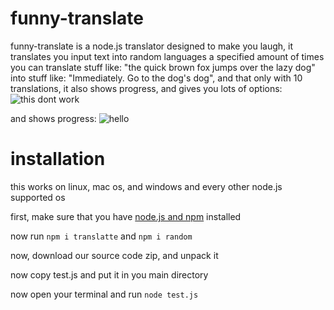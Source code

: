 # funny-translate
funny-translate is a node.js translator designed to make you laugh, it translates you input text into random languages a specified amount of times
you can translate stuff like: "the quick brown fox jumps over the lazy dog" into stuff like: "Immediately. Go to the dog's dog", and that only with 10 translations, it also shows progress, and gives you lots of options:
![this dont work](https://lh3.googleusercontent.com/JpppAh9DFL2gAXi3_sLz5ZDLPp94EFJGm3pUTxlJAu0aapijHTP_jTM0TlYuAlTlmz9cWWX118fOAvbVDthjz9mRdToYkH8PZT3N42eWZvWT4zD4bMT-4c2TEecvDXZ0miDkUh4RmFWY4ytjv3Pafme1WBnArjUfoNJ0y7pZT5vz0jFmm7jZ6FGDtrEgWA5lAFcXaTsMdb5AHBLYiFNtBvcM5lyOqDbYYs5U5tAKjIB0VyLjXIROHfNDLUREEaTTS-Ej-p90HV8w_jvoBq_OucOrpks0nsqw_jXJ-_nQPGOz9XeC1tIwl0n_5c8F6gUWLOVISR24PhMOCNjA1_bVwizGjL9g94DLJrYrPZEU2z67MC5g3Ta-Mta1utSHirEkOaCo55GImTdcOIj0zSekNKEurtotQSKKLt-7GCwJtFz8fgPL_QjkeBHpVkd4_378AbozF6m7J8hdC-GbO5AiXPsUE1e-wyATJAFi8P-CPAkF-ZMtVn5u9ktOoPRr2TNioS48kNXNP1M3bAbu4vwI3OZKxaN2ElMkbV4zNieH6qPTABoRSccWP8u9IoTYWsmo7eBkO7yLJ5qUfYnrYAPGAyE8Dt-oKizzHsM1PyhV_zYez-2u3e5P16Wafr--u6pt9l4YNuwPGEcd8VImpR8ydTh48PTPxXsIwKzbA4On17jA7cS3IZvzp3niO9ToYDeiDNXECbO5cIQZxaNDgTfbfdHgnn4H6NuXvzku-et22Q5J29IUDxxi9KhCeZgP3PnFlPUNjD5Il9aDSq7wTR2wx_yHgy0Em9WnwvIwkdvJO8ryj64zAYdXh_uVQqshxhFT3p-87w=w703-h142-no?authuser=2)

and shows progress:
![hello](https://lh3.googleusercontent.com/JpppAh9DFL2gAXi3_sLz5ZDLPp94EFJGm3pUTxlJAu0aapijHTP_jTM0TlYuAlTlmz9cWWX118fOAvbVDthjz9mRdToYkH8PZT3N42eWZvWT4zD4bMT-4c2TEecvDXZ0miDkUh4RmFWY4ytjv3Pafme1WBnArjUfoNJ0y7pZT5vz0jFmm7jZ6FGDtrEgWA5lAFcXaTsMdb5AHBLYiFNtBvcM5lyOqDbYYs5U5tAKjIB0VyLjXIROHfNDLUREEaTTS-Ej-p90HV8w_jvoBq_OucOrpks0nsqw_jXJ-_nQPGOz9XeC1tIwl0n_5c8F6gUWLOVISR24PhMOCNjA1_bVwizGjL9g94DLJrYrPZEU2z67MC5g3Ta-Mta1utSHirEkOaCo55GImTdcOIj0zSekNKEurtotQSKKLt-7GCwJtFz8fgPL_QjkeBHpVkd4_378AbozF6m7J8hdC-GbO5AiXPsUE1e-wyATJAFi8P-CPAkF-ZMtVn5u9ktOoPRr2TNioS48kNXNP1M3bAbu4vwI3OZKxaN2ElMkbV4zNieH6qPTABoRSccWP8u9IoTYWsmo7eBkO7yLJ5qUfYnrYAPGAyE8Dt-oKizzHsM1PyhV_zYez-2u3e5P16Wafr--u6pt9l4YNuwPGEcd8VImpR8ydTh48PTPxXsIwKzbA4On17jA7cS3IZvzp3niO9ToYDeiDNXECbO5cIQZxaNDgTfbfdHgnn4H6NuXvzku-et22Q5J29IUDxxi9KhCeZgP3PnFlPUNjD5Il9aDSq7wTR2wx_yHgy0Em9WnwvIwkdvJO8ryj64zAYdXh_uVQqshxhFT3p-87w=w703-h142-no?authuser=2)
# installation

this works on linux, mac os, and windows and every other node.js supported os

first, make sure that you have [node.js and npm](https://docs.npmjs.com/downloading-and-installing-node-js-and-npm) installed

now run
```npm i translatte```
and
```npm i random```

now, download our source code zip, and unpack it

now copy test.js and put it in you main directory

now open your terminal and run ```node test.js```
